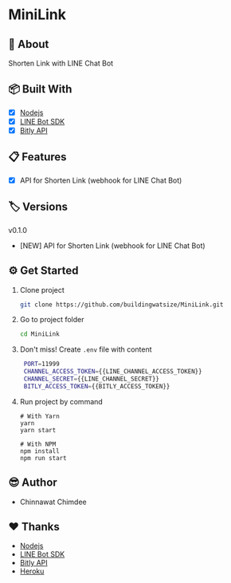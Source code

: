 # MiniLink

## 📘 About

Shorten Link with LINE Chat Bot

## 📦 Built With

- [x] [Nodejs](https://nodejs.org/)
- [x] [LINE Bot SDK](https://developers.line.biz/en/docs/messaging-api/line-bot-sdk/)
- [x] [Bitly API](https://dev.bitly.com/)

## 📋 Features

- [x] API for Shorten Link (webhook for LINE Chat Bot)

## 🏷 Versions

v0.1.0

- [NEW] API for Shorten Link (webhook for LINE Chat Bot)

## ⚙ Get Started

1. Clone project

    ```bash
    git clone https://github.com/buildingwatsize/MiniLink.git
    ```

2. Go to project folder

    ```bash
    cd MiniLink
    ```

3. Don't miss! Create `.env` file with content

     ```bash
      PORT=11999
      CHANNEL_ACCESS_TOKEN={{LINE_CHANNEL_ACCESS_TOKEN}}
      CHANNEL_SECRET={{LINE_CHANNEL_SECRET}}
      BITLY_ACCESS_TOKEN={{BITLY_ACCESS_TOKEN}}
     ```

4. Run project by command

    ```shell
    # With Yarn
    yarn
    yarn start

    # With NPM
    npm install
    npm run start
    ```

## 😎 Author

- Chinnawat Chimdee

## ❤️ Thanks

- [Nodejs](https://nodejs.org/)
- [LINE Bot SDK](https://developers.line.biz/en/docs/messaging-api/line-bot-sdk/)
- [Bitly API](https://dev.bitly.com/)
- [Heroku](https://www.heroku.com)